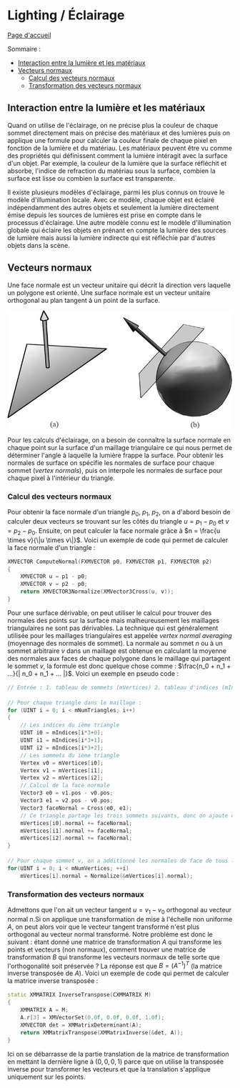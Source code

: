 # Lighting / Éclairage

[Page d'accueil](README.md)

Sommaire : 
- [Interaction entre la lumière et les matériaux](#interaction-entre-la-lumière-et-les-matériaux)
- [Vecteurs normaux](#vecteurs-normaux)
    - [Calcul des vecteurs normaux](#calcul-des-vecteurs-normaux)
    - [Transformation des vecteurs normaux](#transformation-des-vecteurs-normaux)

## Interaction entre la lumière et les matériaux
Quand on utilise de l'éclairage, on ne précise plus la couleur de chaque sommet directement mais on précise des matériaux et des lumières puis on applique une formule pour calculer la couleur finale de chaque pixel en fonction de la lumière et du matériau. Les matériaux peuvent être vu comme des propriétés qui définissent comment la lumière intéragit avec la surface d'un objet. Par exemple, la couleur de la lumière que la surface réfléchit et absorbe, l'indice de refraction du matériau sous la surface, combien la surface est lisse ou combien la surface est transparente.

Il existe plusieurs modèles d'éclairage, parmi les plus connus on trouve le modèle d'illumination locale. Avec ce modèle, chaque objet est éclairé indépendamment des autres objets et seulement la lumière directement émise depuis les sources de lumières est prise en compte dans le processus d'éclairage. Une autre modèle connu est le modèle d'illumination globale qui éclaire les objets en prénant en compte la lumière des sources de lumière mais aussi la lumière indirecte qui est réfléchie par d'autres objets dans la scène. 

## Vecteurs normaux
Une face normale est un vecteur unitaire qui décrit la direction vers laquelle un polygone est orienté. Une surface normale est un vecteur unitaire orthogonal au plan tangent à un point de la surface.

![Face et surface normales](/Doc/Imgs/FaceSurfaceNormal.png)

Pour les calculs d'éclairage, on a besoin de connaître la surface normale en chaque point sur la surface d'un maillage triangulaire ce qui nous permet de déterminer l'angle à laquelle la lumière frappe la surface. Pour obtenir les normales de surface on spécifie les normales de surface pour chaque sommet (*vertex normals*), puis on interpole les normales de surface pour chaque pixel à l'intérieur du triangle.

### Calcul des vecteurs normaux
Pour obtenir la face normale d'un triangle $`p_0`$, $`p_1`$, $`p_2`$, on a d'abord besoin de calculer deux vecteurs se trouvant sur les côtés du triangle $`u = p_1 - p_0`$ et $`v = p_2 - p_0`$. Ensuite, on peut calculer la face normale grâce à $`n = \frac{u \times v}{\|u \times v\|}`$. Voici un exemple de code qui permet de calculer la face normale d'un triangle :
```c++
XMVECTOR ComputeNormal(FXMVECTOR p0, FXMVECTOR p1, FXMVECTOR p2)
{
    XMVECTOR u = p1 - p0;
    XMVECTOR v = p2 - p0;
    return XMVECTOR3Normalize(XMVector3Cross(u, v));
}
```
Pour une surface dérivable, on peut utiliser le calcul pour trouver des normales des points sur la surface mais malheureusement les maillages triangulaires ne sont pas dérivables. La technique qui est généralement utilisée pour les maillages triangulaires est appelée *vertex normal averaging* (moyennage des normales de sommet). La normale au sommet $`n`$ ou à un sommet arbitraire $`v`$ dans un maillage est obtenue en calculant la moyenne des normales aux faces de chaque polygone dans le maillage qui partagent le sommet $`v`$, la formule est donc quelque chose comme : $`\frac{n_0 + n_1 + ...}{| n_0 + n_1 + ... |}`$. Voici un exemple en pseudo code : 
```c++
// Entrée : 1. tableau de sommets (mVertices) 2. tableau d'indices (mIndices)

// Pour chaque triangle dans le maillage : 
for (UINT i = 0; i < mNumTriangles; i++)
{
    // Les indices du ième triangle
    UINT i0 = mIndices[i*3+0];
    UINT i1 = mIndices[i*3+1];
    UINT i2 = mIndices[i*3+2];
    // Les sommets du ième triangle
    Vertex v0 = mVertices[i0];
    Vertex v1 = mVertices[i1];
    Vertex v2 = mVertices[i2];
    // Calcul de la face normale
    Vector3 e0 = v1.pos - v0.pos;
    Vector3 e1 = v2.pos - v0.pos;
    Vector3 faceNormal = Cross(e0, e1);
    // Ce triangle partage les trois sommets suivants, donc on ajoute cette face normale dans la moyenne de ces normales de sommet.
    mVertices[i0].normal += faceNormal;
    mVertices[i1].normal += faceNormal;
    mVertices[i2].normal += faceNormal;
}

// Pour chaque sommet v, on a additionné les normales de face de tous les triangles qui partagent v, donc maintenant on doit juste normaliser.
for(UINT i = 0; i < mNumVertices; ++i)
    mVertices[i].normal = Normalize(&mVertices[i].normal);
```
### Transformation des vecteurs normaux
Admettons que l'on ait un vecteur tangent $`u = v_1 - v_0`$ orthogonal au vecteur normal $`n`$.Si on applique une transformation de mise à l'échelle non uniforme $`A`$, on peut alors voir que le vecteur tangent transformé n'est plus orthogonal au vecteur normal transformé. Notre problème est donc le suivant : étant donné une matrice de transformation $`A`$ qui transforme les points et vecteurs (non normaux), comment trouver une matrice de transformation $`B`$ qui transforme les vecteurs normaux de telle sorte que l'orthogonalité soit préservée ? La réponse est que $`B = (A^{-1})^T`$ (la matrice inverse transposée de $`A`$). Voici un exemple de code qui permet de calculer la matrice inverse transposée : 
```c++
static XMMATRIX InverseTranspose(CXMMATRIX M)
{
    XMMATRIX A = M;
    A.r[3] = XMVectorSet(0.0f, 0.0f, 0.0f, 1.0f);
    XMVECTOR det = XMMatrixDeterminant(A);
    return XMMatrixTranspose(XMMatrixInverse(&det, A));
}
```
Ici on se débarrasse de la partie translation de la matrice de transformation en mettant la dernière ligne à $`(0,0,0,1)`$ parce que on utilise la transposée inverse pour transformer les vecteurs et que la translation s'applique uniquement sur les points.